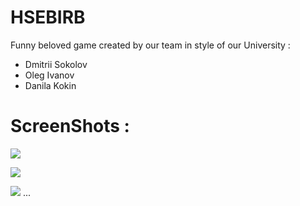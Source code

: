# HSEBIRB
Funny beloved game created by our team in style of our University :
- Dmitrii Sokolov 
- Oleg Ivanov     
- Danila Kokin

# ScreenShots :

![](https://user-images.githubusercontent.com/55272093/110836519-354d1b00-82b1-11eb-9d73-c9eb8f799163.PNG)


![](https://user-images.githubusercontent.com/55272093/110836792-865d0f00-82b1-11eb-9cdf-798ff2f0a3c1.PNG)

![](https://user-images.githubusercontent.com/55272093/110836802-8826d280-82b1-11eb-9409-bb46a253049e.PNG)
...

